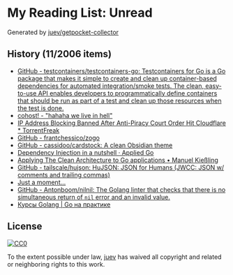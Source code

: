 # My Reading List: Unread

Generated by [juev/getpocket-collector](https://github.com/juev/getpocket-collector)

## History (11/2006 items)

- [GitHub - testcontainers/testcontainers-go: Testcontainers for Go is a Go package that makes it simple to create and clean up container-based dependencies for automated integration/smoke tests. The clean, easy-to-use API enables developers to programmatically define containers that should be run as part of a test and clean up those resources when the test is done.](https://github.com/testcontainers/testcontainers-go)
- [cohost! - "hahaha we live in hell"](https://cohost.org/cathoderaydude/post/2521077-hahaha-we-live-in-he)
- [IP Address Blocking Banned After Anti-Piracy Court Order Hit Cloudflare * TorrentFreak](https://torrentfreak.com/ip-address-blocking-banned-after-anti-piracy-court-order-hit-cloudflare-230811/)
- [GitHub - frantchessico/zogo](https://github.com/frantchessico/zogo)
- [GitHub - cassidoo/cardstock: A clean Obsidian theme](https://github.com/cassidoo/cardstock)
- [Dependency Injection in a nutshell · Applied Go](https://appliedgo.net/di/)
- [Applying The Clean Architecture to Go applications • Manuel Kießling](https://manuel.kiessling.net/2012/09/28/applying-the-clean-architecture-to-go-applications/)
- [GitHub - tailscale/hujson: HuJSON: JSON for Humans (JWCC: JSON w/ comments and trailing commas)](https://github.com/tailscale/hujson)
- [Just a moment...](https://news.snbc13.com/kris-nova-hachyderm-github-engineer-died-in-a-climbing-accident-death-obituary)
- [GitHub - Antonboom/nilnil: The Golang linter that checks that there is no simultaneous return of `nil` error and an invalid value.](https://github.com/Antonboom/nilnil)
- [Курсы Golang | Go на практике](https://www.golang-courses.ru/)

## License

[![CC0](https://mirrors.creativecommons.org/presskit/buttons/88x31/svg/cc-zero.svg)](https://creativecommons.org/publicdomain/zero/1.0/)

To the extent possible under law, [juev](https://github.com/juev) has waived all copyright and related or neighboring rights to this work.
